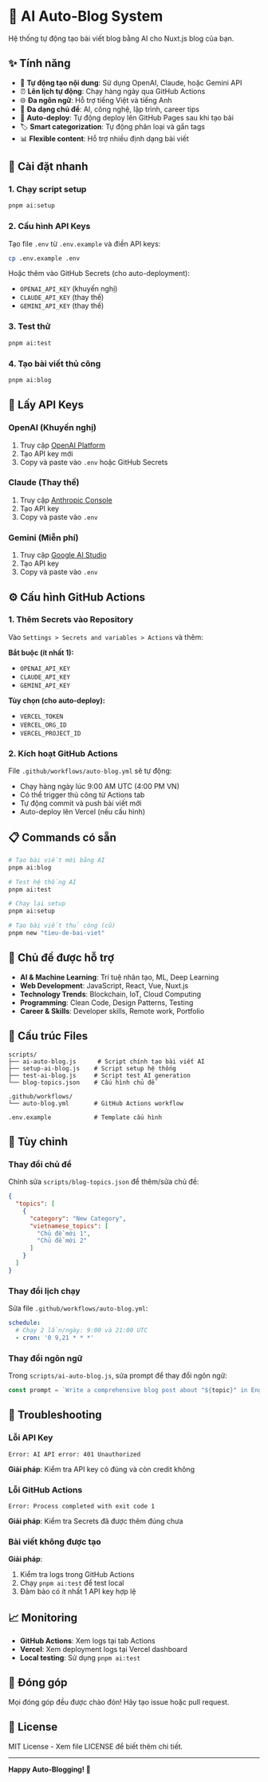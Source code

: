 # 🤖 AI Auto-Blog System

Hệ thống tự động tạo bài viết blog bằng AI cho Nuxt.js blog của bạn.

## ✨ Tính năng

- 🤖 **Tự động tạo nội dung**: Sử dụng OpenAI, Claude, hoặc Gemini API
- ⏰ **Lên lịch tự động**: Chạy hàng ngày qua GitHub Actions
- 🌐 **Đa ngôn ngữ**: Hỗ trợ tiếng Việt và tiếng Anh
- 📝 **Đa dạng chủ đề**: AI, công nghệ, lập trình, career tips
- 🚀 **Auto-deploy**: Tự động deploy lên GitHub Pages sau khi tạo bài
- 🏷️ **Smart categorization**: Tự động phân loại và gắn tags
- 📊 **Flexible content**: Hỗ trợ nhiều định dạng bài viết

## 🚀 Cài đặt nhanh

### 1. Chạy script setup

```bash
pnpm ai:setup
```

### 2. Cấu hình API Keys

Tạo file `.env` từ `.env.example` và điền API keys:

```bash
cp .env.example .env
```

Hoặc thêm vào GitHub Secrets (cho auto-deployment):
- `OPENAI_API_KEY` (khuyến nghị)
- `CLAUDE_API_KEY` (thay thế)
- `GEMINI_API_KEY` (thay thế)

### 3. Test thử

```bash
pnpm ai:test
```

### 4. Tạo bài viết thủ công

```bash
pnpm ai:blog
```

## 🔑 Lấy API Keys

### OpenAI (Khuyến nghị)
1. Truy cập [OpenAI Platform](https://platform.openai.com/api-keys)
2. Tạo API key mới
3. Copy và paste vào `.env` hoặc GitHub Secrets

### Claude (Thay thế)
1. Truy cập [Anthropic Console](https://console.anthropic.com/)
2. Tạo API key
3. Copy và paste vào `.env`

### Gemini (Miễn phí)
1. Truy cập [Google AI Studio](https://makersuite.google.com/app/apikey)
2. Tạo API key
3. Copy và paste vào `.env`

## ⚙️ Cấu hình GitHub Actions

### 1. Thêm Secrets vào Repository

Vào `Settings > Secrets and variables > Actions` và thêm:

**Bắt buộc (ít nhất 1):**
- `OPENAI_API_KEY`
- `CLAUDE_API_KEY` 
- `GEMINI_API_KEY`

**Tùy chọn (cho auto-deploy):**
- `VERCEL_TOKEN`
- `VERCEL_ORG_ID`
- `VERCEL_PROJECT_ID`

### 2. Kích hoạt GitHub Actions

File `.github/workflows/auto-blog.yml` sẽ tự động:
- Chạy hàng ngày lúc 9:00 AM UTC (4:00 PM VN)
- Có thể trigger thủ công từ Actions tab
- Tự động commit và push bài viết mới
- Auto-deploy lên Vercel (nếu cấu hình)

## 📋 Commands có sẵn

```bash
# Tạo bài viết mới bằng AI
pnpm ai:blog

# Test hệ thống AI
pnpm ai:test

# Chạy lại setup
pnpm ai:setup

# Tạo bài viết thủ công (cũ)
pnpm new "tieu-de-bai-viet"
```

## 🎯 Chủ đề được hỗ trợ

- **AI & Machine Learning**: Trí tuệ nhân tạo, ML, Deep Learning
- **Web Development**: JavaScript, React, Vue, Nuxt.js
- **Technology Trends**: Blockchain, IoT, Cloud Computing
- **Programming**: Clean Code, Design Patterns, Testing
- **Career & Skills**: Developer skills, Remote work, Portfolio

## 📁 Cấu trúc Files

```
scripts/
├── ai-auto-blog.js      # Script chính tạo bài viết AI
├── setup-ai-blog.js    # Script setup hệ thống
├── test-ai-blog.js     # Script test AI generation
└── blog-topics.json    # Cấu hình chủ đề

.github/workflows/
└── auto-blog.yml       # GitHub Actions workflow

.env.example            # Template cấu hình
```

## 🔧 Tùy chỉnh

### Thay đổi chủ đề

Chỉnh sửa `scripts/blog-topics.json` để thêm/sửa chủ đề:

```json
{
  "topics": [
    {
      "category": "New Category",
      "vietnamese_topics": [
        "Chủ đề mới 1",
        "Chủ đề mới 2"
      ]
    }
  ]
}
```

### Thay đổi lịch chạy

Sửa file `.github/workflows/auto-blog.yml`:

```yaml
schedule:
  # Chạy 2 lần/ngày: 9:00 và 21:00 UTC
  - cron: '0 9,21 * * *'
```

### Thay đổi ngôn ngữ

Trong `scripts/ai-auto-blog.js`, sửa prompt để thay đổi ngôn ngữ:

```javascript
const prompt = `Write a comprehensive blog post about "${topic}" in English.`
```

## 🐛 Troubleshooting

### Lỗi API Key
```
Error: AI API error: 401 Unauthorized
```
**Giải pháp**: Kiểm tra API key có đúng và còn credit không

### Lỗi GitHub Actions
```
Error: Process completed with exit code 1
```
**Giải pháp**: Kiểm tra Secrets đã được thêm đúng chưa

### Bài viết không được tạo
**Giải pháp**: 
1. Kiểm tra logs trong GitHub Actions
2. Chạy `pnpm ai:test` để test local
3. Đảm bảo có ít nhất 1 API key hợp lệ

## 📈 Monitoring

- **GitHub Actions**: Xem logs tại tab Actions
- **Vercel**: Xem deployment logs tại Vercel dashboard
- **Local testing**: Sử dụng `pnpm ai:test`

## 🤝 Đóng góp

Mọi đóng góp đều được chào đón! Hãy tạo issue hoặc pull request.

## 📄 License

MIT License - Xem file LICENSE để biết thêm chi tiết.

---

**Happy Auto-Blogging! 🎉**
